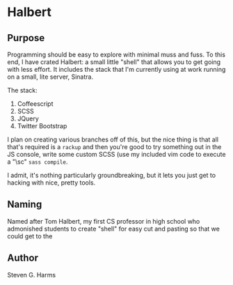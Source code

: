 # Halbert

## Purpose

Programming should be easy to explore with minimal muss and fuss.  To this end,
I have crated Halbert: a small little "shell" that allows you to get going with
less effort.  It includes the stack that I'm currently using at work running
on a small, lite server, Sinatra.

The stack:

  1.  Coffeescript
  1.  SCSS
  1.  JQuery
  1.  Twitter Bootstrap

I plan on creating various branches off of this, but the nice thing is that
all that's required is a `rackup` and then you're good to try something
out in the JS console, write some custom SCSS (use my included vim code
to execute a "\sc" `sass compile`.

I admit, it's nothing particularly groundbreaking, but it lets you just
get to hacking with nice, pretty tools.

## Naming

Named after Tom Halbert, my first CS professor in high school who admonished
students to create "shell" for easy cut and pasting so that we could get to the

## Author

Steven G. Harms 

